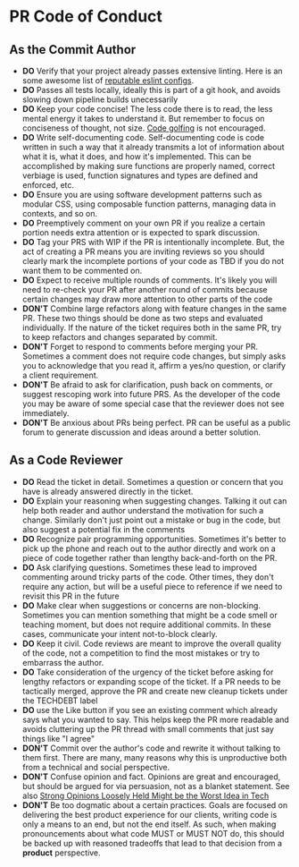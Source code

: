 # PR Code of Conduct

## As the Commit Author
- **DO** Verify that your project already passes extensive linting. Here is an some awesome list of <a href="https://github.com/dustinspecker/awesome-eslint">reputable eslint configs</a>.
- **DO** Passes all tests locally, ideally this is part of a git hook, and avoids slowing down pipeline builds unecessarily
- **DO** Keep your code concise! The less code there is to read, the less mental energy it takes to understand it. But remember to focus on conciseness of thought, not size. <a href="https://medium.com/geekculture/stop-playing-code-golf-at-work-ef77a310f450">Code golfing</a> is not encouraged.
- **DO** Write self-documenting code. Self-documenting code is code written in such a way that it already transmits a lot of information about what it is, what it does, and how it's implemented. This can be accomplished by making sure functions are properly named, correct verbiage is used, function signatures and types are defined and enforced, etc.
- **DO** Ensure you are using software development patterns such as modular CSS, using composable function patterns, managing data in contexts, and so on.
- **DO** Preemptively comment on your own PR if you realize a certain portion needs extra attention or is expected to spark discussion.
- **DO** Tag your PRS with WIP if the PR is intentionally incomplete. But, the act of creating a PR means you are inviting reviews so you should clearly mark the incomplete portions of your code as TBD if you do not want them to be commented on.
- **DO** Expect to receive multiple rounds of comments. It's likely you will need to re-check your PR after another round of commits because certain changes may draw more attention to other parts of the code
- **DON'T** Combine large refactors along with feature changes in the same PR. These two things should be done as two steps and evaluated individually. If the nature of the ticket requires both in the same PR, try to keep refactors and changes separated by commit.
- **DON'T** Forget to respond to comments before merging your PR. Sometimes a comment does not require code changes, but simply asks you to acknowledge that you read it, affirm a yes/no question, or clarify a client requirement.
- **DON'T** Be afraid to ask for clarification, push back on comments, or suggest rescoping work into future PRS. As the developer of the code you may be aware of some special case that the reviewer does not see immediately.
- **DON'T** Be anxious about PRs being perfect. PR can be useful as a public forum to generate discussion and ideas around a better solution.

## As a Code Reviewer
- **DO** Read the ticket in detail. Sometimes a question or concern that you have is already answered directly in the ticket.
- **DO** Explain your reasoning when suggesting changes. Talking it out can help both reader and author understand the motivation for such a change. Similarly don't just point out a mistake or bug in the code, but also suggest a potential fix in the comments
- **DO** Recognize pair programming opportunities. Sometimes it's better to pick up the phone and reach out to the author directly and work on a piece of code together rather than lengthy back-and-forth on the PR.
- **DO** Ask clarifying questions. Sometimes these lead to improved commenting around tricky parts of the code. Other times, they don't require any action, but will be a useful piece to reference if we need to revisit this PR in the future
- **DO** Make clear when suggestions or concerns are non-blocking. Sometimes you can mention something that might be a code smell or teaching moment, but does not require additional commits. In these cases, communicate your intent not-to-block clearly.
- **DO** Keep it civil. Code reviews are meant to improve the overall quality of the code, not a competition to find the most mistakes or try to embarrass the author.
- **DO** Take consideration of the urgency of the ticket before asking for lengthy refactors or expanding scope of the ticket. If a PR needs to be tactically merged, approve the PR and create new cleanup tickets under the TECHDEBT label
- **DO** use the Like button if you see an existing comment which already says what you wanted to say. This helps keep the PR more readable and avoids cluttering up the PR thread with small comments that just say things like "I agree"
- **DON'T** Commit over the author's code and rewrite it without talking to them first. There are many, many reasons why this is unproductive both from a technical and social perspective.
- **DON'T** Confuse opinion and fact. Opinions are great and encouraged, but should be argued for via persuasion, not as a blanket statement. See also <a href="https://medium.com/swlh/strong-opinions-loosely-held-might-be-the-worst-idea-in-tech-c3e65cb512f1">Strong Opinions Loosely Held Might be the Worst Idea in Tech</a>
- **DON'T** Be too dogmatic about a certain practices. Goals are focused on delivering the best product experience for our clients, writing code is only a means to an end, but not the end itself. As such, when making pronouncements about what code MUST or MUST NOT do, this should be backed up with reasoned tradeoffs that lead to that decision from a **product** perspective.

